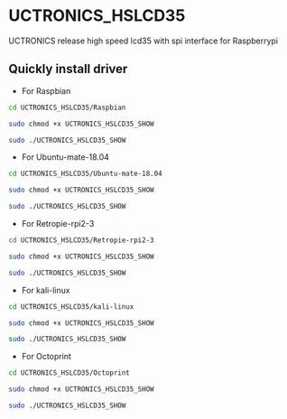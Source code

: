 # UCTRONICS_HSLCD35
UCTRONICS release high speed lcd35 with spi interface for Raspberrypi

## Quickly install driver 

-  For Raspbian
```bash
cd UCTRONICS_HSLCD35/Raspbian
```
```bash 
sudo chmod +x UCTRONICS_HSLCD35_SHOW
```
```bash 
sudo ./UCTRONICS_HSLCD35_SHOW
```
-  For Ubuntu-mate-18.04
```bash
cd UCTRONICS_HSLCD35/Ubuntu-mate-18.04
```
```bash 
sudo chmod +x UCTRONICS_HSLCD35_SHOW
```
```bash 
sudo ./UCTRONICS_HSLCD35_SHOW
```
-  For Retropie-rpi2-3
```bash
cd UCTRONICS_HSLCD35/Retropie-rpi2-3
```
```bash 
sudo chmod +x UCTRONICS_HSLCD35_SHOW
```
```bash 
sudo ./UCTRONICS_HSLCD35_SHOW
```
-  For kali-linux
```bash
cd UCTRONICS_HSLCD35/kali-linux
```
```bash 
sudo chmod +x UCTRONICS_HSLCD35_SHOW
```
```bash 
sudo ./UCTRONICS_HSLCD35_SHOW
```
-  For Octoprint
```bash
cd UCTRONICS_HSLCD35/Octoprint
```
```bash 
sudo chmod +x UCTRONICS_HSLCD35_SHOW
```
```bash 
sudo ./UCTRONICS_HSLCD35_SHOW
```
